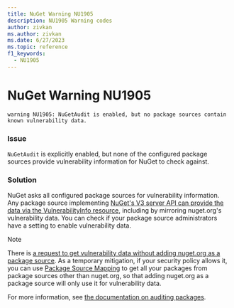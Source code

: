 ```yaml
---
title: NuGet Warning NU1905
description: NU1905 Warning codes
author: zivkan
ms.author: zivkan
ms.date: 6/27/2023
ms.topic: reference
f1_keywords: 
  - NU1905
---
```


# NuGet Warning NU1905

```text
warning NU1905: NuGetAudit is enabled, but no package sources contain known vulnerability data.
```

### Issue

`NuGetAudit` is explicitly enabled, but none of the configured package sources provide vulnerability information for NuGet to check against.

### Solution

NuGet asks all configured package sources for vulnerability information.
Any package source implementing [NuGet's V3 server API can provide the data via the VulnerabilityInfo resource](../../api/vulnerability-info.md), including by mirroring nuget.org's vulnerability data.
You can check if your package source administrators have a setting to enable vulnerability data.

> [!NOTE]
> There is [a request to get vulnerability data without adding nuget.org as a package source](https://github.com/NuGet/Home/issues/12698).
> As a temporary mitigation, if your security policy allows it, you can use [Package Source Mapping](../../consume-packages/Package-Source-Mapping.md) to get all your packages from package sources other than nuget.org, so that adding nuget.org as a package source will only use it for vulnerability data.

For more information, see [the documentation on auditing packages](../../concepts/Auditing-Packages.md).
